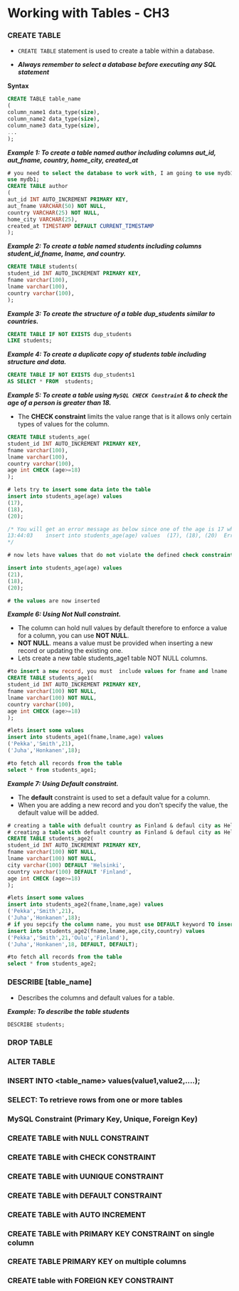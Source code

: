 # Working with Tables - CH3
### CREATE TABLE
- `CREATE TABLE` statement is used to create a table within a database. 

- ***Always remember to select a database before executing any SQL statement***

**Syntax**

```sql
CREATE TABLE table_name
(
column_name1 data_type(size),
column_name2 data_type(size),
column_name3 data_type(size),
...
);
```
***Example 1: To create a table named author including columns aut_id, aut_fname, country, home_city, created_at***

```sql
# you need to select the database to work with, I am going to use mydb1
use mydb1;
CREATE TABLE author 
(
aut_id INT AUTO_INCREMENT PRIMARY KEY, 
aut_fname VARCHAR(50) NOT NULL,
country VARCHAR(25) NOT NULL,
home_city VARCHAR(25),
created_at TIMESTAMP DEFAULT CURRENT_TIMESTAMP
);
```
***Example 2: To create a table named students including columns student_id,fname, lname, and country.***

```sql
CREATE TABLE students( 
student_id INT AUTO_INCREMENT PRIMARY KEY, 
fname varchar(100),
lname varchar(100),
country varchar(100),
);
```

***Example 3: To create the structure of a table dup_students similar to countries.***
```sql
CREATE TABLE IF NOT EXISTS dup_students
LIKE students;
```

***Example 4: To create a duplicate copy of students table including structure and data.***
```sql
CREATE TABLE IF NOT EXISTS dup_students1
AS SELECT * FROM  students;
```

***Example 5: To create a table using `MySQL CHECK Constraint` & to check the age of a person is greater than 18.***
- The **CHECK constraint** limits the value range that is it allows only certain types of values for the column.

```sql
CREATE TABLE students_age( 
student_id INT AUTO_INCREMENT PRIMARY KEY, 
fname varchar(100),
lname varchar(100),
country varchar(100),
age int CHECK (age>=18)
);

# lets try to insert some data into the table
insert into students_age(age) values 
(17),
(18),
(20);

/* You will get an error message as below since one of the age is 17 which is less than or equal to 18
13:44:03	insert into students_age(age) values  (17), (18), (20)	Error Code: 3819. Check constraint 'students_age_chk_1' is violated.	0.000 sec
*/

# now lets have values that do not violate the defined check constraint

insert into students_age(age) values 
(21),
(18),
(20);

# the values are now inserted
```

***Example 6: Using Not Null constraint.***
- The column can hold null values by default therefore to enforce a value for a column, you can use **NOT NULL**.
- **NOT NULL**. means a value must be provided when inserting a new record or updating the existing one. 
- Lets create a new table students_age1 table NOT NULL columns. 

```sql
#to insert a new record, you must  include values for fname and lname
CREATE TABLE students_age1( 
student_id INT AUTO_INCREMENT PRIMARY KEY, 
fname varchar(100) NOT NULL,
lname varchar(100) NOT NULL,
country varchar(100),
age int CHECK (age>=18)
);

#lets insert some values 
insert into students_age1(fname,lname,age) values 
('Pekka','Smith',21),
('Juha','Honkanen',18);

#to fetch all records from the table
select * from students_age1;
```

***Example 7: Using Default constraint.***

- The **default** constraint is used to set a default value for a column.
- When you are adding a new record and you don't specify the value, the default value will be added.

```sql
# creating a table with defualt country as Finland & defaul city as Helsinki
# creating a table with defualt country as Finland & defaul city as Helsinki
CREATE TABLE students_age2( 
student_id INT AUTO_INCREMENT PRIMARY KEY, 
fname varchar(100) NOT NULL,
lname varchar(100) NOT NULL,
city varchar(100) DEFAULT 'Helsinki',
country varchar(100) DEFAULT 'Finland',
age int CHECK (age>=18)
);

#lets insert some values 
insert into students_age2(fname,lname,age) values 
('Pekka','Smith',21),
('Juha','Honkanen',18);
# if you sepcify the column name, you must use DEFAULT keyword TO insert the default value
insert into students_age2(fname,lname,age,city,country) values 
('Pekka','Smith',21,'Oulu','Finland'),
('Juha','Honkanen',18, DEFAULT, DEFAULT);

#to fetch all records from the table
select * from students_age2;
```






### DESCRIBE [table_name]
- Describes  the columns and default values for a table. 

***Example: To describe the table students***
```sql
DESCRIBE students;
```


### DROP TABLE
### ALTER TABLE
### INSERT INTO  <table_name> values(value1,value2,....);
### SELECT: To retrieve rows from one or more tables
### MySQL Constraint (Primary Key, Unique, Foreign Key)
### CREATE TABLE with NULL CONSTRAINT
### CREATE TABLE  with CHECK CONSTRAINT
### CREATE TABLE  with UUNIQUE CONSTRAINT 
### CREATE TABLE with DEFAULT CONSTRAINT
### CREATE TABLE with AUTO INCREMENT
### CREATE TABLE with PRIMARY KEY CONSTRAINT on single column
### CREATE TABLE PRIMARY KEY on multiple columns
### CREATE table with FOREIGN KEY CONSTRAINT
